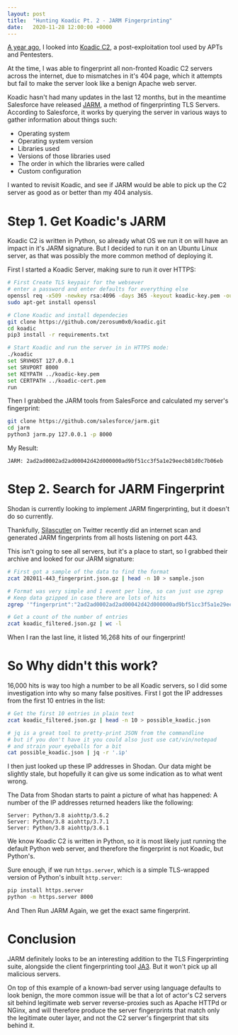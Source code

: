 ```yaml
---
layout: post
title:  "Hunting Koadic Pt. 2 - JARM Fingerprinting"
date:   2020-11-28 12:00:00 +0000
---
```


[A year ago](https://blog.tofile.dev/2019/12/03/koadic.html), I looked into [Koadic C2](https://github.com/zerosum0x0/koadic), a post-exploitation tool used by APTs and Pentesters.

At the time, I was able to fingerprint all non-fronted Koadic C2 servers across the internet, due to
mismatches in it's 404 page, which it attempts but fail to make the server look like a benign Apache web server.

Koadic hasn't had many updates in the last 12 months, but in the meantime Salesforce have released [JARM](https://github.com/salesforce/jarm), a method of fingerprinting TLS Servers. According to Salesforce, it works by querying the server in various ways to gather information about things such:
- Operating system
- Operating system version
- Libraries used
- Versions of those libraries used
- The order in which the libraries were called
- Custom configuration

I wanted to revisit Koadic, and see if JARM would be able to pick up the C2 server as good as or better than my 404 analysis.


# Step 1. Get Koadic's JARM
Koadic C2 is written in Python, so already what OS we run it on will have an impact in it's JARM signature. But I decided to run it
on an Ubuntu Linux server, as that was possibly the more common method of deploying it.

First I started a Koadic Server, making sure to run it over HTTPS:
```bash
# First Create TLS keypair for the websever
# enter a password and enter defaults for everything else
openssl req -x509 -newkey rsa:4096 -days 365 -keyout koadic-key.pem -out koadic-cert.pem
sudo apt-get install openssl

# Clone Koadic and install dependecies
git clone https://github.com/zerosum0x0/koadic.git
cd koadic
pip3 install -r requirements.txt

# Start Koadic and run the server in in HTTPS mode:
./koadic
set SRVHOST 127.0.0.1
set SRVPORT 8000
set KEYPATH ../koadic-key.pem
set CERTPATH ../koadic-cert.pem
run
```

Then I grabbed the JARM tools from SalesForce and calculated my server's fingerprint:
```bash
git clone https://github.com/salesforce/jarm.git
cd jarm
python3 jarm.py 127.0.0.1 -p 8000
```

My Result:
```
JARM: 2ad2ad0002ad2ad00042d42d000000ad9bf51cc3f5a1e29eecb81d0c7b06eb
```


# Step 2. Search for JARM Fingerprint
Shodan is currently looking to implement JARM fingerprinting, but it doesn't do so currently.

Thankfully, [Silascutler](https://twitter.com/silascutler/status/1331590681408704512) on Twitter
recently did an internet scan and generated JARM fingerprints from all hosts listening on port 443.

This isn't going to see all servers, but it's a place to start, so I grabbed their archive and looked
for our JARM signature:
```bash
# First got a sample of the data to find the format
zcat 202011-443_fingerprint.json.gz | head -n 10 > sample.json

# Format was very simple and 1 event per line, so can just use zgrep
# Keep data gzipped in case there are lots of hits
zgrep '"fingerprint":"2ad2ad0002ad2ad00042d42d000000ad9bf51cc3f5a1e29eecb81d0c7b06eb"' 202011-443_fingerprint.json.gz | gzip > koadic_filtered.json.gz

# Get a count of the number of entries
zcat koadic_filtered.json.gz | wc -l
```

When I ran the last line, it listed 16,268 hits of our fingerprint!

# So Why didn't this work?
16,000 hits is way too high a number to be all Koadic servers, so I did some investigation into why so many false positives.
First I got the IP addresses from the first 10 entries in the list:
```bash
# Get the first 10 entries in plain text
zcat koadic_filtered.json.gz | head -n 10 > possible_koadic.json

# jq is a great tool to pretty-print JSON from the commandline
# but if you don't have it you could also just use cat/vin/notepad
# and strain your eyeballs for a bit
cat possible_koadic.json | jq -r '.ip'
```

I then just looked up these IP addresses in Shodan. Our data might be slightly stale,
but hopefully it can give us some indication as to what went wrong.

The Data from Shodan starts to paint a picture of what has happened: A number of the IP addresses
returned headers like the following:
```
Server: Python/3.8 aiohttp/3.6.2
Server: Python/3.8 aiohttp/3.7.1
Server: Python/3.8 aiohttp/3.6.1
```

We know Koadic C2 is written in Python, so it is most likely just running the default Python web server, and
therefore the fingerprint is not Koadic, but Python's.

Sure enough, if we run `https.server`, which is a simple TLS-wrapped version of Python's inbuilt `http.server`:
```bash
pip install https.server
python -m https.server 8000
```
And Then Run JARM Again, we get the exact same fingerprint.


# Conclusion
JARM definitely looks to be an interesting addition to the TLS Fingerprinting suite, alongside the client
fingerprinting tool [JA3](https://github.com/salesforce/ja3). But it won't pick up all malicious servers.

On top of this example of a known-bad server using language defaults to look benign, the more common issue will be
that a lot of actor's C2 servers sit behind legitimate web server reverse-proxies such as Apache HTTPd or NGinx, and will therefore
produce the server fingerprints that match only the legitimate outer layer, and not the C2 server's fingerprint that
sits behind it.
